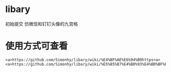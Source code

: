 # libary
初始提交  仿微信和钉钉头像的九宫格
# 使用方式可查看 
    <a>https://github.com/Simonhy/libary/wiki/%E4%BF%AE%E6%94%B9https<a>
    <a>https://github.com/Simonhy/libary/wiki/%E5%85%B7%E4%BD%93%E4%BD%BF%E7%94%A8%E6%96%B9%E5%BC%8F</a>
